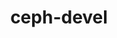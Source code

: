 ---
permalink: /engineering/projects/ceph-devel/
project_link_name: ceph-devel
project_maintainers: ''
project_stats: 'true'
project_url: https://github.com/ceph/ceph/commit/
title: ceph-devel
---